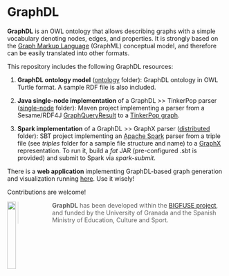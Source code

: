 # GraphDL

**GraphDL** is an OWL ontology that allows describing graphs with a simple vocabulary denoting nodes, edges, and properties. It is strongly based on the [Graph Markup Language](http://graphml.graphdrawing.org) (GraphML) conceptual model, and therefore can be easily translated into other formats.

 This repository includes the following GraphDL resources:

1. **GraphDL ontology model** ([ontology](ontology) folder): GraphDL ontology in OWL Turtle format. A sample RDF file is also included.

2. **Java single-node implementation** of a GraphDL >> TinkerPop parser ([single-node](single-node) folder): Maven project implementing a parser from a Sesame/RDF4J [GraphQueryResult](http://archive.rdf4j.org/javadoc/sesame-4.1.2/) to a [TinkerPop graph](http://tinkerpop.apache.org/javadocs/current/full/org/apache/tinkerpop/gremlin/tinkergraph/structure/TinkerGraph.html).

3. **Spark implementation** of a GraphDL >> GraphX parser ([distributed](distributed) folder): SBT project implementing an [Apache Spark](http://spark.apache.org/docs/latest/index.html) parser from a triple file (see *triples* folder for a sample file structure and name) to a [GraphX](http://spark.apache.org/docs/latest/graphx-programming-guide.html) representation. To run it, build a *fat* JAR (pre-configured .sbt is provided) and submit to Spark via *spark-submit*.

There is a **web application** implementing GraphDL-based graph generation and visualization running [here](http://sl.ugr.es/webgraphdl). Use it wisely!

Contributions are welcome!

<img align="left" width="20%" src="http://decsai.ugr.es/~jgomez/bigfuse/images/logo.png">

>**GraphDL** has been developed within the [BIGFUSE project](http://decsai.ugr.es/~jgomez/bigfuse), and funded by the University of Granada and the Spanish Ministry of Education, Culture and Sport.
